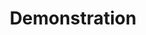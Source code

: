 ---
title: Demonstration
description: Demonstration of various format
menu: main
tags:
    - "Demo"
    - "Ads"
---